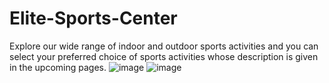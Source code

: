 # Elite-Sports-Center
Explore our wide range of indoor and outdoor sports activities and you can select your preferred choice of sports activities whose description is given in the upcoming pages.
![image](https://github.com/Amoghchandragiri/Elite-Sports-Center/assets/100022324/5f3f0294-15d0-4654-a332-0f8876d65e83)
![image](https://github.com/Amoghchandragiri/Elite-Sports-Center/assets/100022324/fbd2c1c1-a3f3-41d4-9841-2a447d4dec3f)


